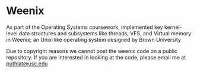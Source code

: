 # Weenix

As part of the Operating Systems coursework, implemented key kernel-level data structures and subsystems like threads, VFS, and
Virtual memory in Weenix; an Unix-like operating system designed by Brown University

Due to copyright reasons we cannot post the weenix code on a public repository. If you are interested in looking at the code, please email me at
puthlat@usc.edu
